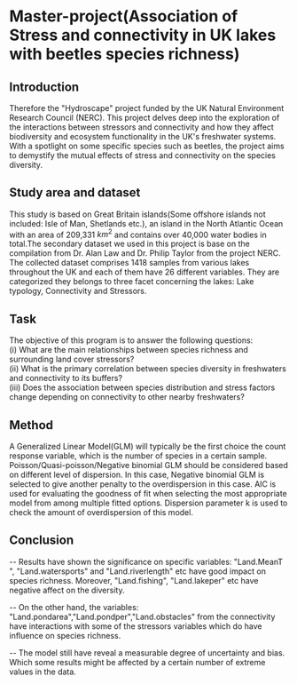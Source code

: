 # Master-project(Association of Stress and connectivity in UK lakes with beetles species richness)

## Introduction

  Therefore the "Hydroscape" project funded by the UK Natural Environment Research Council (NERC). This project delves deep into the exploration of the interactions between stressors and connectivity and how they affect biodiversity and ecosystem functionality in the UK's freshwater systems. With a spotlight on some specific species such as beetles, the project aims to demystify the mutual effects of stress and connectivity on the species diversity.   

## Study area and dataset

  This study is based on Great Britain islands(Some offshore islands not included: Isle of Man, Shetlands etc.), an island in the North Atlantic Ocean with an area of 209,331 $km^2$ and contains over 40,000 water bodies in total.The secondary dataset we used in this project is base on the compilation from Dr. Alan Law and Dr. Philip Taylor from the project NERC. The collected dataset comprises 1418 samples from various lakes throughout the UK and each of them have 26 different variables. They are categorized they belongs to three facet concerning the lakes: Lake typology, Connectivity and Stressors.  

## Task

  The objective of this program is to answer the following questions:  
   (i) What are the main relationships between species richness and surrounding land cover stressors?  
   (ii) What is the primary correlation between species diversity in freshwaters and connectivity to its buffers?  
   (iii) Does the association between species distribution and stress factors change depending on connectivity to other nearby freshwaters?  

## Method

  A Generalized Linear Model(GLM) will typically be the first choice the count response variable, which is the number of species in a certain sample. Poisson/Quasi-poisson/Negative binomial GLM should be considered based on different level of dispersion. In this case, Negative binomial GLM is selected to give another penalty to the overdispersion in this case. AIC is used for evaluating the goodness of fit when selecting the most appropriate model from among multiple fitted options. Dispersion parameter k is used to check the amount of overdispersion of this model.

## Conclusion

-- Results have shown the significance on specific variables: "Land.MeanT ", "Land.watersports" and "Land.riverlength" etc have good impact on species richness. Moreover, "Land.fishing", "Land.lakeper" etc have negative affect on the diversity.   

-- On the other hand, the variables: "Land.pondarea","Land.pondper","Land.obstacles" from the connectivity have interactions with some of the stressors variables which do have influence on species richness.   

-- The model still have reveal a measurable degree of uncertainty and bias. Which some results might be affected by a certain number of extreme values in the data.  

